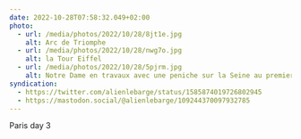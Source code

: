 ```yaml
---
date: 2022-10-28T07:58:32.049+02:00
photo:
  - url: /media/photos/2022/10/28/8jt1e.jpg
    alt: Arc de Triomphe
  - url: /media/photos/2022/10/28/nwg7o.jpg
    alt: la Tour Eiffel
  - url: /media/photos/2022/10/28/5pjrm.jpg
    alt: Notre Dame en travaux avec une peniche sur la Seine au premier plan
syndication:
  - https://twitter.com/alienlebarge/status/1585874019726802945
  - https://mastodon.social/@alienlebarge/109244370097932785
---
```

Paris day 3
